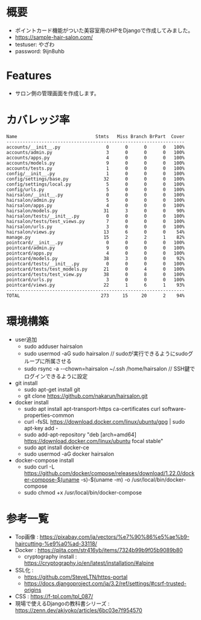 # 概要
- ポイントカード機能がついた美容室用のHPをDjangoで作成してみました。
- https://sample-hair-salon.com/
- testuser: やざわ
- password: 9ijn8uhb

# Features
- サロン側の管理画面を作成します。

# カバレッジ率
```
Name                             Stmts   Miss Branch BrPart  Cover
------------------------------------------------------------------
accounts/__init__.py                 0      0      0      0   100%
accounts/admin.py                    3      0      0      0   100%
accounts/apps.py                     4      0      0      0   100%
accounts/models.py                   9      0      0      0   100%
accounts/tests.py                    1      0      0      0   100%
config/__init__.py                   1      0      0      0   100%
config/settings/base.py             32      0      0      0   100%
config/settings/local.py             5      0      0      0   100%
config/urls.py                       5      0      0      0   100%
hairsalon/__init__.py                0      0      0      0   100%
hairsalon/admin.py                   5      0      0      0   100%
hairsalon/apps.py                    4      0      0      0   100%
hairsalon/models.py                 31      3      0      0    90%
hairsalon/tests/__init__.py          0      0      0      0   100%
hairsalon/tests/test_views.py        7      0      0      0   100%
hairsalon/urls.py                    3      0      0      0   100%
hairsalon/views.py                  13      6      0      0    54%
manage.py                           15      2      2      1    82%
pointcard/__init__.py                0      0      0      0   100%
pointcard/admin.py                   9      0      0      0   100%
pointcard/apps.py                    4      0      0      0   100%
pointcard/models.py                 38      3      0      0    92%
pointcard/tests/__init__.py          0      0      0      0   100%
pointcard/tests/test_models.py      21      0      4      0   100%
pointcard/tests/test_view.py        38      0      8      0   100%
pointcard/urls.py                    3      0      0      0   100%
pointcard/views.py                  22      1      6      1    93%
------------------------------------------------------------------
TOTAL                              273     15     20      2    94%
```

# 環境構築

- user追加
  - sudo adduser hairsalon
  - sudo usermod -aG sudo hairsalon // sudoが実行できるようにsudoグループに所属させる
  - sudo rsync -a --chown=hairsalon ~/.ssh /home/hairsalon // SSH鍵でログインできるように設定
- git install
  - sudo apt-get install git
  - git clone https://github.com/nakarun/hairsalon.git
- docker install
  - sudo apt install apt-transport-https ca-certificates curl software-properties-common
  - curl -fsSL https://download.docker.com/linux/ubuntu/gpg | sudo apt-key add -
  - sudo add-apt-repository "deb [arch=amd64] https://download.docker.com/linux/ubuntu focal stable"
  - sudo apt install docker-ce
  - sudo usermod -aG docker hairsalon
- docker-compose install
  - sudo curl -L https://github.com/docker/compose/releases/download/1.22.0/docker-compose-$(uname -s)-$(uname -m) -o /usr/local/bin/docker-compose
  - sudo chmod +x /usr/local/bin/docker-compose  

# 参考一覧
- Top画像 : https://pixabay.com/ja/vectors/%e7%90%86%e5%ae%b9-haircutting-%e9%a0%ad-33118/
- Docker : https://qiita.com/str416yb/items/7324b99b9f05b9089b80
  - cryptography install : https://cryptography.io/en/latest/installation/#alpine
- SSL化 : 
  - https://github.com/SteveLTN/https-portal
  - https://docs.djangoproject.com/ja/3.2/ref/settings/#csrf-trusted-origins
- CSS : https://f-tpl.com/tpl_087/
- 現場で使えるDjangoの教科書シリーズ : https://zenn.dev/akiyoko/articles/6bc03e7f954570